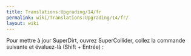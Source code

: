 ```yaml
---
title: Translations:Upgrading/14/fr
permalink: wiki/Translations:Upgrading/14/fr/
layout: wiki
---
```


Pour mettre à jour SuperDirt, ouvrez SuperCollider, collez la commande
suivante et évaluez-là (Shift + Entrée) :
